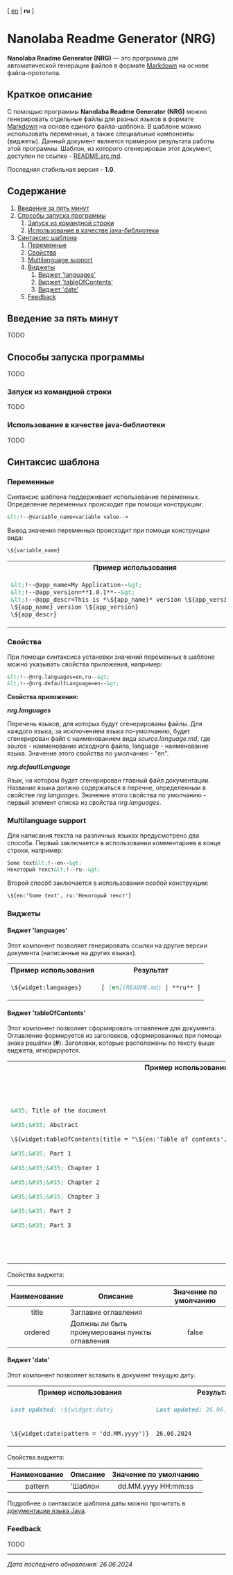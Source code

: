 <!-- This file was automatically generated by Nanolaba Readme Generator (NRG) 1.0-SNAPSHOT -->
<!-- Visit https://github.com/nanolaba/readme-generator for details -->


[ [en](README.md) | **ru** ]

# Nanolaba Readme Generator (NRG)

**Nanolaba Readme Generator (NRG)** — это программа для автоматической генерации файлов в формате
[Markdown]( https://en.wikipedia.org/wiki/Markdown) на основе файла-прототипа.

## Краткое описание

С помощью программы **Nanolaba Readme Generator (NRG)** можно генерировать отдельные файлы для разных языков в формате
[Markdown]( https://en.wikipedia.org/wiki/Markdown) на основе единого файла-шаблона.
В шаблоне можно использовать переменные, а также специальные компоненты (виджеты).
Данный документ является примером результата работы этой программы.
Шаблон, из которого сгенерирован этот документ, доступен по ссылке - [README.src.md](README.src.md).

Последняя стабильная версия - **1.0**.

## Содержание
1. [Введение за пять минут](#введение-за-пять-минут)
2. [Способы запуска программы](#способы-запуска-программы)
	1. [Запуск из командной строки](#запуск-из-командной-строки)
	2. [Использование в качестве java-библиотеки](#использование-в-качестве-java-библиотеки)
3. [Синтаксис шаблона](#синтаксис-шаблона)
	1. [Переменные](#переменные)
	2. [Свойства](#свойства)
	3. [Multilanguage support](#multilanguage-support)
	4. [Виджеты](#виджеты)
		1. [Виджет 'languages'](#виджет-'languages')
		2. [Виджет 'tableOfContents'](#виджет-'tableofcontents')
		1. [Виджет 'date'](#виджет-'date')
	1. [Feedback](#feedback)


## Введение за пять минут

TODO

## Способы запуска программы

TODO

### Запуск из командной строки

TODO

### Использование в качестве java-библиотеки

TODO

## Синтаксис шаблона

### Переменные

Синтаксис шаблона поддерживает использование переменных.
Определение переменных происходит при помощи конструкции:

```markdown
&lt;!--@variable_name=variable value-->
```

Вывод значения переменных происходит при помощи конструкции вида:

```markdown
\${variable_name}
```

<table>
<tr><th>Пример использования</th><th>Результат</th></tr>
<tr><td>

```markdown
&lt;!--@app_name=My Application--&gt;
&lt;!--@app_version=**1.0.1**--&gt;
&lt;!--@app_descr=This is *\${app_name}* version \${app_version}--&gt;
\${app_name} version \${app_version}
\${app_descr}
```

</td><td>

```markdown
My Application version **1.0.1**
This is *My Application* version **1.0.1**
```

</td></tr>
</table>

### Свойства

При помощи синтаксиса установки значений переменных в шаблоне можно указывать свойства приложения, например:

```markdown
&lt;!--@nrg.languages=en,ru--&gt;
&lt;!--@nrg.defaultLanguage=en--&gt;
```

**Свойства приложения:**

***nrg.languages***

Перечень языков, для которых будут сгенерированы файлы.
Для каждого языка, за исключением языка по-умолчанию, будет сгенерирован файл с
наименованием вида *source.language.md*, где source - наименование исходного файла, language - наименование
языка. Значение этого свойства по умолчанию - "en".

***nrg.defaultLanguage***

Язык, на котором будет сгенерирован главный файл документации.
Название языка должно содержаться в перечне, определенным в свойстве *nrg.languages*.
Значение этого свойства по умолчанию - первый элемент списка из свойства *nrg.languages*.

### Multilanguage support

Для написания текста на различных языках предусмотрено два способа.
Первый заключается в использовании комментариев в конце строки, например:

```markdown
Some text&lt;!--en--&gt;
Некоторый текст&lt;!--ru--&gt;
```

Второй способ заключается в использовании особой конструкции:

```markdown
\${en:'Some text', ru:'Некоторый текст'} 
```

### Виджеты

#### Виджет 'languages'

Этот компонент позволяет генерировать ссылки на другие версии документа (написанные на других языках).

<table>
<tr><th>Пример использования</th><th>Результат</th></tr>
<tr><td>

```markdown
\${widget:languages} 
```

</td><td>

```markdown
[ [en](README.md) | **ru** ]
```

</td></tr>
</table>

#### Виджет 'tableOfContents'

Этот компонент позволяет сформировать оглавление для документа.
Оглавление формируется из заголовков, сформированных при помощи знака решётки (**#**).
Заголовки, которые расположены по тексту выше виджета, игнорируются.


<table>
<tr><th>Пример использования</th><th>Результат</th></tr>
<tr><td>

```markdown
&#35; Title of the document

&#35;&#35; Abstract

\${widget:tableOfContents(title = "\${en:'Table of contents', ru:'Содержание'}", ordered = "true")}

&#35;&#35; Part 1

&#35;&#35;&#35; Chapter 1

&#35;&#35;&#35; Chapter 2

&#35;&#35;&#35; Chapter 3

&#35;&#35; Part 2

&#35;&#35; Part 3
```

</td><td>

```markdown 
&#35; Title of the document

&#35;&#35; Abstract

&#35;&#35; Table of contents

1. [Part 1](#part-1)
    1. [Chapter 1](#chapter-1)
    2. [Chapter 2](#chapter-2)
    3. [Chapter 3](#chapter-3)
2. [Part 2](#part-2)
3. [Part 3](#part-3)

&#35;&#35; Part 1

&#35;&#35;&#35; Chapter 1

&#35;&#35;&#35; Chapter 2

&#35;&#35;&#35; Chapter 3

&#35;&#35; Part 2

&#35;&#35; Part 3
```

</td></tr> 
</table>

Свойства виджета:

| Наименование | Описание                                       | Значение по умолчанию |
|:------------:|------------------------------------------------|:---------------------:|
|    title     | Заглавие оглавления                            |                       |
|   ordered    | Должны ли быть пронумерованы пункты оглавления |         false         |

#### Виджет 'date'

Этот компонент позволяет вставить в документ текущую дату.

<table>
<tr><th>Пример использования</th><th>Результат</th></tr>
<tr><td>

```markdown
Last updated: \${widget:date}
```

</td><td>

```markdown
Last updated: 26.06.2024 09:56:29
```

</td></tr>
<tr><td>

```markdown
\${widget:date(pattern = 'dd.MM.yyyy')}
```

</td><td>

```markdown
26.06.2024
```

</td></tr>
</table>

Свойства виджета:

| Наименование | Описание | Значение по умолчанию |
|:------------:|----------|:---------------------:|
|   pattern    | 'Шаблон  |  dd.MM.yyyy HH:mm:ss  |

Подробнее о синтаксисе шаблона даты можно прочитать в
[документации языка Java](https://docs.oracle.com/javase/8/docs/api/java/text/SimpleDateFormat.html).

### Feedback

TODO

---
*Дата последнего обновления: 26.06.2024*
